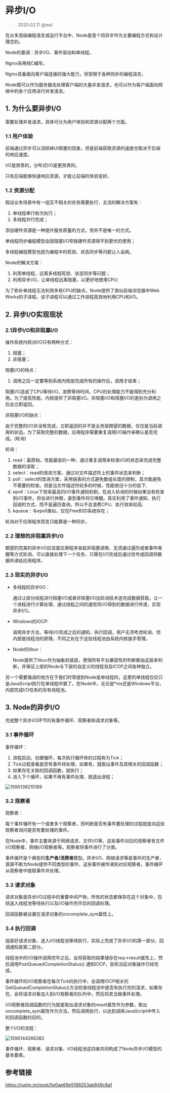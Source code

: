 # 异步I/O

> 2020.02.11 @wsl

在众多高级编程语言或运行平台中，Node是首个将异步作为主要编程方式和设计理念的。

Node的基调：异步I/O、事件驱动和单线程。

Nginx采用纯C编写。

Nginx具备面向客户端连接的强大能力，但受限于各种同步的编程语言。

Node既可以作为服务器去处理客户端的大量并发请求，也可以作为客户端面向网络中的各个应用进行并发请求。

## 1. 为什么要异步I/O

需要处理并发请求。具体可分为用户体验和资源分配两个方面。

### 1.1 用户体验

前端通过异步可以消除掉UI阻塞的现象，但是前端获取资源的速度也取决于后端的响应速度。

I/O是昂贵的，分布式I/O是更昂贵的。

只有后端能够快速响应资源，才能让前端的体验变好。

### 1.2 资源分配

假设业务场景中有一组互不相关的任务需要执行，主流的解决方案有：

1. 单线程串行依次执行；
2. 多线程并行完成；

添加硬件资源是一种提升服务质量的方式，但并不是唯一的方式。

单线程同步编程模型会因阻塞I/O导致硬件资源得不到更优的使用；

多线程编程模型也因为编程中的死锁、状态同步等问题让人诟病。

Node的解决方案：

1. 利用单线程，远离多线程死锁、状态同步等问题；
2. 利用异步I/O，让单线程远离阻塞，以更好地使用CPU;

为了弥补单线程无法利用多核CPU的缺点，Node提供了类似前端浏览器中Web Works的子进程，该子进程可以通过工作进程高效地利用CPU和I/O。

## 2. 异步I/O实现现状

### 2.1异步I/O和非阻塞I/O

操作系统内核对I/O只有两种方式：

1. 阻塞；
2. 非阻塞；

阻塞I/O的特点：

1. 调用之后一定要等到系统内核层完成所有的操作后，调用才结束；

阻塞I/O造成了CPU等待I/O，浪费等待时间，CPU的处理能力不能得到充分利用。为了提高性能，内核提供了非阻塞I/O。非阻塞I/O和阻塞I/O的差别为调用之后会立即返回。

非阻塞I/O的缺点：

由于完整的I/O并没有完成，立即返回的并不是业务层期望的数据，仅仅是当前调用的状态。为了获取完整的数据，应用程序需要重复调用I/O操作来确认是否完成。(轮询)

轮询：

1. read：最原始，性能最低的一种，通过重复调用来检查I/O的状态来完成完整数据的读取；
2. select：read的改进方案，通过对文件描述符上的事件状态来判断；
3. poll：select的改进方案，采用链表的方式避免数组长度的限制，其次能避免不需要的检查。但是当文件描述符较多的时候，性能依旧十分的低下;
4. epoll：Linux下效率最高的I/O事件通知机制，在进入轮询的时候如果没有检查到I/O事件，将会进行休眠，直到事件将它唤醒。真实利用了事件通知、执行回调的方式，而不是遍历查询，所以不会浪费CPU、执行效率较高;
5. kqueue：与epoll类似，仅在FreeBSD系统存在；

轮询对于应用程序而言只能算是一种同步。

### 2.2 理想的非阻塞异步I/O

期望的完美的异步I/O应该是应用程序发起非阻塞调用，无须通过遍历或者事件唤醒等方式轮询，可以直接处理下一个任务，只需在I/O完成后通过信号或回调将数据传递给应用程序。

### 2.3 现实的异步I/O

- 多线程的异步I/O：

  通过让部分线程进行阻塞I/O或者非阻塞I/O加轮询技术连完成数据获取，让一个进程进行计算处理，通过线程之间的通信将I/O得到的数据进行传递，实现异步I/O。

- Windows的IOCP:

  调用异步方法，等待I/O完成之后的通知，执行回调，用户无须考虑轮询，但内部是线程池的原理，不同之处在于这些线程池由系统内核接手管理。

- Node的libuv：

  Node提供了libuv作为抽象封装层，使得所有平台兼容性的判断都由这层来判断，并保证上层的Node与下层的自定义的线程池及ICOP之间各种独立。

另一个需要强调的地方在于我们时常提到Node是单线程的，这里的单线程仅仅只是JavaScript执行在单线程中罢了。在Node中，无论是*nix还是Windows平台，内部完成I/O任务的另有线程池。 

## 3. Node的异步I/O

完成整个异步I/O环节的有事件循环、观察者和请求对象等。

### 3.1 事件循环

事件循环：

1. 进程启动，创建循环，每次执行循环体的过程称为Tick；
2. Tick过程查看是否有事件待处理，如果有，就取出事件及其相关的回调函数；
3. 如果存在关联的回调函数，就执行；
4. 进入下个循环，如果不再有事件处理，就退出进程；

![1590139215189](.\images\eventloop.jpg)

### 3.2 观察者

观察者：

每个事件循环有一个或者多个观察者，而判断是否有事件要处理的过程就是向这些观察者询问是否有要处理的事件。

在Node中，事件主要来源于网络请求、文件I/O等，这些事件对应的观察者有文件I/O观察者、网络I/O观察者等。观察者将事件进行了分类。 

事件循环是个典型的**生产者/消费者**模型。异步I/O、网络请求等是事件的生产者，源源不断为Node提供不同类型的事件，这些事件被传递到对应观察者，事件循环从观察者中提取事件并处理。

### 3.3 请求对象

请求对象是异步I/O过程中的重要中间产物，所有的状态都保存在这个对象中，包括送入线程池等待执行以及I/O操作完毕后的回调处理。

回调函数被设置在请求对象的oncomplete_sym属性上。

### 3.4 执行回调

组装好请求对象、送入I/O线程池等待执行，实际上完成了异步I/O的第一部分，回调通知是第二部分。

线程池中的I/O操作调用完毕之后，会将获取的结果储存在req->result属性上，然后调用PostQueuedCompletionStatus() 通知IOCP，告知当前对象操作已经完成。

事件循环的I/O观察者在每次Tick的执行中，会调用IOCP相关的GetQueuedCompletionStatus()方法检查线程池中是否有执行完的请求，如果存在，会将请求对象加入到I/O观察者的队列中，然后将其当做事件处理。 

I/O观察者回调函数的行为就是取出请求对象的result属性作为参数，取出oncomplete_sym属性作为方法，然后调用执行，以达到调用JavaScript中传入的回调函数的目的。

整个I/O的流程：

![1590144266382](.\images\async-io.jpg)



事件循环、观察者、请求对象、I/O线程池这四者共同构成了Node异步I/O模型的基本要素。



## 参考链接

<https://juejin.im/post/5e0ae69e5188253ab849c8a1>

